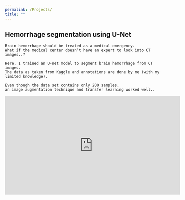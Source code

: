```yaml
---
permalink: /Projects/
title: ""
---
```

## Hemorrhage segmentation using U-Net
    Brain hemorrhage should be treated as a medical emergency.
    What if the medical center doesn’t have an expert to look into CT images..?

    Here, I trained an U-net model to segment brain hemorrhage from CT images.
    The data as taken from Kaggle and annotations are done by me (with my limited knowledge).

    Even though the data set contains only 200 samples,
    an image augmentation technique and transfer learning worked well..
    
<iframe width="560" height="315" src="https://www.youtube.com/embed/fYLKIwdKyLc" title="YouTube video player" frameborder="0" allow="accelerometer; autoplay; clipboard-write; encrypted-media; gyroscope; picture-in-picture; web-share" allowfullscreen></iframe>